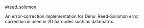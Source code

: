 #reed_solomon

An error-correction implementation for Deno. Reed-Solomon error correction is used in 2D barcodes such as datamatrix.
